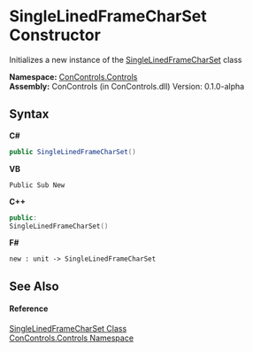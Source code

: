 # SingleLinedFrameCharSet Constructor 
 

Initializes a new instance of the <a href="0622a1b9-89fd-8243-4396-1ac7d2b2b77b">SingleLinedFrameCharSet</a> class

**Namespace:**&nbsp;<a href="8161a036-2926-0ace-99d3-20346d250e3b">ConControls.Controls</a><br />**Assembly:**&nbsp;ConControls (in ConControls.dll) Version: 0.1.0-alpha

## Syntax

**C#**<br />
``` C#
public SingleLinedFrameCharSet()
```

**VB**<br />
``` VB
Public Sub New
```

**C++**<br />
``` C++
public:
SingleLinedFrameCharSet()
```

**F#**<br />
``` F#
new : unit -> SingleLinedFrameCharSet
```


## See Also


#### Reference
<a href="0622a1b9-89fd-8243-4396-1ac7d2b2b77b">SingleLinedFrameCharSet Class</a><br /><a href="8161a036-2926-0ace-99d3-20346d250e3b">ConControls.Controls Namespace</a><br />